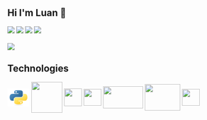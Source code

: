 <h2>Hi I'm Luan 👋</h2>

<!--
**LuMoSiH/LuMoSiH** is a ✨ _special_ ✨ repository because its `README.md` (this file) appears on your GitHub profile.

Here are some ideas to get you started:

- 🔭 I’m currently working on ...
- 🌱 I’m currently learning ...
- 👯 I’m looking to collaborate on ...
- 🤔 I’m looking for help with ...
- 💬 Ask me about ...
- 📫 How to reach me: ...
- 😄 Pronouns: ...
- ⚡ Fun fact: ...-->
<div>
  <a href="https://www.linkedin.com/in/luan-morengui-44b396b8/"><img src="https://img.shields.io/badge/LinkedIn-0077B5?style=for-the-badge&logo=linkedin&logoColor=white"></a>
  <a href="https://www.instagram.com/luanmorenghi/"><img src="https://img.shields.io/badge/Instagram-E4405F?style=for-the-badge&logo=instagram&logoColor=white"></a>  
  <a href="https://www.youtube.com/channel/UCBYBqWr798vNpTOme3LgLwQ"><img src="https://img.shields.io/badge/YouTube-FF0000?style=for-the-badge&logo=youtube&logoColor=white"></a>
  <a href=""><img src="https://img.shields.io/badge/Gmail-D14836?style=for-the-badge&logo=gmail&logoColor=white"></a>
  <!--a href="https://www.twitch.tv/lumosih"><img src="https://img.shields.io/badge/Twitch-9146FF?style=for-the-badge&logo=twitch&logoColor=white"></a-->
</div> 
<br>

<div>
<a href="https://github-readme-stats.vercel.app/api?username=lumosih&theme=dark&show_icons=true">
  <img align="center" src="https://github-readme-stats.vercel.app/api?username=lumosih&theme=dark&show_icons=true" /> 
</a>
   <!--img src="https://media2.giphy.com/media/zg461RHFFV1oYinKJF/giphy.gif?cid=ecf05e47ps9jhe5u8xzu2v7rd1jc6clunzyvy4ecwudb5sd5&rid=giphy.gif&ct=g" align="center" width="300" height="300"-->
 </div>
 
 <h2>Technologies</h2>
 <div>
  
  <img align="center" height="40" width="50" src="https://raw.githubusercontent.com/devicons/devicon/master/icons/python/python-original.svg" style="max-width: 100%;">
  <img align="center" height="70" width="70" src="https://cdn.freelogovectors.net/wp-content/uploads/2020/01/uipath-logo.png" style="max-width: 100%;">
  <img align="center" height="40" width="40" src="https://community.qlik.com/legacyfs/online/69116_small_sense.png" style="max-width: 100%;">
  <img align="center" height="38" width="40" src="https://www.fitanalytics.com.br/wp-content/uploads/2020/07/Qlikview.png" style="max-width: 100%;">  
  <img align="center" height="50" width="90" src="https://kyligence.io/wp-content/uploads/2019/02/partners-logo-Power-BI.png" style="max-width: 100%;">  
  <img align="center" height="60" width="80" src="https://download.logo.wine/logo/MySQL/MySQL-Logo.wine.png" style="max-width: 100%;"> 
  <img align="center" height="38" width="40" src="https://upload.wikimedia.org/wikipedia/commons/thumb/4/40/Adobe_Premiere_Pro_CC_icon.svg/1200px-Adobe_Premiere_Pro_CC_icon.svg.png" style="max-width: 100%;">
  
 </div>
<!--a href="https://github.com/lumosih/convoychat">
  <img align="center" src="https://github-readme-stats.vercel.app/api/top-langs/?username=lumosih&layout=compact" />
</a-->
 

<!--img src="https://github.com/lumosih/lumosih/raw/output/github-contribution-grid-snake.svg" alt="Snake animation" style="max-width: 100%;"-->


